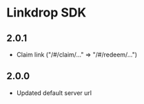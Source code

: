 # Linkdrop SDK

## 2.0.1
- Claim link ("/#/claim/..." => "/#/redeem/...")

## 2.0.0
- Updated default server url